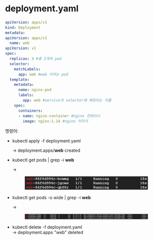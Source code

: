 # deployment.yaml

```yaml
apiVersion: apps/v1
kind: Deployment
metadata:
apiVersion: apps/v1
  name: web
apiVersion: v1
spec:
  replicas: 3 #총 3개의 pod
  selector:
    matchLabels:
      app: web #web 이라는 pod
  template:
    metadata:
      name: nginx-pod
      labels:
        app: web #service의 selector에 해당되는 이름
    spec:
      containers:
      - name: nginx-container #nginx 컨테이너
        image: nginx:1.14 #nginx 이미지
```

명령어:

*   kubectl apply -f deployment.yaml

    \-> deployment.apps/**web** created
*   kubectl get pods | grep -i **web**

    \->&#x20;

    <figure><img src="../../.gitbook/assets/image (100).png" alt=""><figcaption></figcaption></figure>
*   kubectl get pods -o wide | grep -i **web**

    \->&#x20;

    <figure><img src="../../.gitbook/assets/image (101).png" alt=""><figcaption></figcaption></figure>
* kubectl delete -f deployment.yaml\
  \-> deployment.apps "web" deleted
